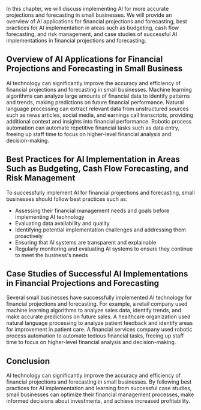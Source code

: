

In this chapter, we will discuss implementing AI for more accurate projections and forecasting in small businesses. We will provide an overview of AI applications for financial projections and forecasting, best practices for AI implementation in areas such as budgeting, cash flow forecasting, and risk management, and case studies of successful AI implementations in financial projections and forecasting.

Overview of AI Applications for Financial Projections and Forecasting in Small Business
---------------------------------------------------------------------------------------

AI technology can significantly improve the accuracy and efficiency of financial projections and forecasting in small businesses. Machine learning algorithms can analyze large amounts of financial data to identify patterns and trends, making predictions on future financial performance. Natural language processing can extract relevant data from unstructured sources such as news articles, social media, and earnings call transcripts, providing additional context and insights into financial performance. Robotic process automation can automate repetitive financial tasks such as data entry, freeing up staff time to focus on higher-level financial analysis and decision-making.

Best Practices for AI Implementation in Areas Such as Budgeting, Cash Flow Forecasting, and Risk Management
-----------------------------------------------------------------------------------------------------------

To successfully implement AI for financial projections and forecasting, small businesses should follow best practices such as:

* Assessing their financial management needs and goals before implementing AI technology
* Evaluating data availability and quality
* Identifying potential implementation challenges and addressing them proactively
* Ensuring that AI systems are transparent and explainable
* Regularly monitoring and evaluating AI systems to ensure they continue to meet the business's needs

Case Studies of Successful AI Implementations in Financial Projections and Forecasting
--------------------------------------------------------------------------------------

Several small businesses have successfully implemented AI technology for financial projections and forecasting. For example, a retail company used machine learning algorithms to analyze sales data, identify trends, and make accurate predictions on future sales. A healthcare organization used natural language processing to analyze patient feedback and identify areas for improvement in patient care. A financial services company used robotic process automation to automate tedious financial tasks, freeing up staff time to focus on higher-level financial analysis and decision-making.

Conclusion
----------

AI technology can significantly improve the accuracy and efficiency of financial projections and forecasting in small businesses. By following best practices for AI implementation and learning from successful case studies, small businesses can optimize their financial management processes, make informed decisions about investments, and achieve increased profitability.
